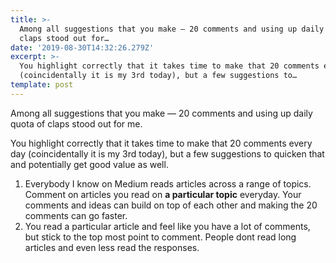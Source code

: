 ```yaml
---
title: >-
  Among all suggestions that you make — 20 comments and using up daily quota of
  claps stood out for…
date: '2019-08-30T14:32:26.279Z'
excerpt: >-
  You highlight correctly that it takes time to make that 20 comments every day
  (coincidentally it is my 3rd today), but a few suggestions to…
template: post
---
```

Among all suggestions that you make — 20 comments and using up daily quota of claps stood out for me.

You highlight correctly that it takes time to make that 20 comments every day (coincidentally it is my 3rd today), but a few suggestions to quicken that and potentially get good value as well.

1.  Everybody I know on Medium reads articles across a range of topics. Comment on articles you read on **a particular topic** everyday. Your comments and ideas can build on top of each other and making the 20 comments can go faster.
2.  You read a particular article and feel like you have a lot of comments, but stick to the top most point to comment. People dont read long articles and even less read the responses.
